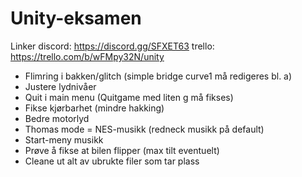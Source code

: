 # Unity-eksamen

Linker
discord: https://discord.gg/SFXET63
trello: https://trello.com/b/wFMpy32N/unity

* Flimring i bakken/glitch (simple bridge curve1 må redigeres bl. a)
* Justere lydnivåer
* Quit i main menu (Quitgame med liten g må fikses)
* Fikse kjørbarhet (mindre hakking)
* Bedre motorlyd
* Thomas mode = NES-musikk (redneck musikk på default)
* Start-meny musikk
* Prøve å fikse at bilen flipper (max tilt eventuelt)
* Cleane ut alt av ubrukte filer som tar plass
